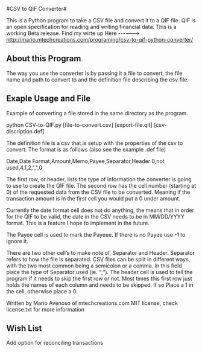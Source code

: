 #CSV to QIF Converter#

This is a Python program to take a CSV file and convert it to a QIF file. QIF is an 
open specification for reading and writing financial data. This is a working Beta release.
Find my wirte up Here
    ------> http://mario.mtechcreations.com/programing/csv-to-qif-python-converter/

## About this Program ##

The way you use the converter is by passing it a file to convert, the file name and path
to convert to and the definition file describing the csv file. 

## Exaple Usage and File ##

Example of converting a file stored in the same directory as the program.

python CSV-to-QIF.py [file-to-convert.csv] [export-file.qif] [csv-discription.def]

The definition file is a csv that is setup with the properties of the csv to convert.
The format is as follows (also see the example .def file)

Date,Date Format,Amount,Memo,Payee,Separator,Header
0,not used,4,1,2,",",0

The first row, or header, lists the type of information the converter is going to use to create the QIF file. 
The second row has the cell number (starting at 0) of the requested data from the CSV file to be converted. 
Meaning if the transaction amount is in the first cell you would put a 0 under amount. 

Currently the date format cell does not do anything, the means that in order for the QIF to be valid, the date in 
the CSV needs to be in MM/DD/YYYY format. This is a feature I hope to implement in the future.

The Payee cell is used to mark the Payeee. If there is no Payee use -1 to ignore it.

There are two other cell’s to make note of, Separator and Header.  Separator refers to how the file is separated. 
CSV files can be split in different ways,  with the two most common being a semicolon or a comma. 
In this field place the type of Separator used (ie. “;”). The header cell is used to tell the program 
if it needs to skip the first row or not. Most times this first row just holds the names of each column and 
needs to be skipped. If so Place a 1 in the cell, otherwise place a 0.


Written by Mario Avenoso of mtechcreations.com
MIT license, check license.txt for more information


## Wish List ##

Add option for reconciling transactions
